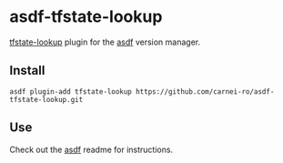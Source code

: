 # asdf-tfstate-lookup

[tfstate-lookup](https://github.com/fujiwara/tfstate-lookup) plugin for the [asdf](https://github.com/asdf-vm/asdf) version manager.

## Install

```
asdf plugin-add tfstate-lookup https://github.com/carnei-ro/asdf-tfstate-lookup.git
```

## Use

Check out the [asdf](https://github.com/asdf-vm/asdf) readme for instructions.
